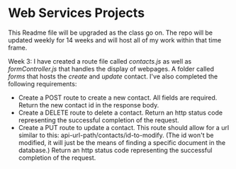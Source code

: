 # Web Services Projects

This Readme file will be upgraded as the class go on. The repo will be updated weekly for 14 weeks and will host all of my work within that time frame.

Week 3: I have created a route file called *contacts.js* as well as *formController.js* that handles the display of webpages. A folder called *forms* that hosts the _create_ and _update_ contact.
I've also completed the following requirements: 
- Create a POST route to create a new contact. All fields are required. Return the new contact id in the response body.
- Create a DELETE route to delete a contact. Return an http status code representing the successful completion of the request.
- Create a PUT route to update a contact. This route should allow for a url similar to this: api-url-path/contacts/id-to-modify. (The id won't be modified, it will just be the means of finding a specific document in the database.) Return an http status code representing the successful completion of the request.
